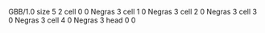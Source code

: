 <gs-board> GBB/1.0
size 5 2
cell 0 0 Negras 3
cell 1 0 Negras 3
cell 2 0 Negras 3
cell 3 0 Negras 3 
cell 4 0 Negras 3
head 0 0
 </gs-board>